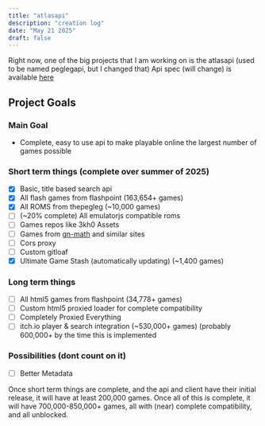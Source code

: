 ```yaml
---
title: "atlasapi"
description: "creation log"
date: "May 21 2025"
draft: false
---
```

Right now, one of the big projects that I am working on is the atlasapi (used to be named peglegapi, but I changed that)
Api spec (will change) is available [here](https://pegleg.stoplight.io/docs/peglegapi)
## Project Goals
### Main Goal
- Complete, easy to use api to make playable online the largest number of games possible
### Short term things (complete over summer of 2025)
- [x] Basic, title based search api
- [x] All flash games from flashpoint (163,654+ games)
- [x] All ROMS from thepegleg (~10,000 games)
- [ ] (~20% complete) All emulatorjs compatible roms
- [ ] Games repos like 3kh0 Assets
- [ ] Games from [gn-math](https://gn-math.github.io) and similar sites
- [ ] Cors proxy
- [ ] Custom gitloaf
- [x] Ultimate Game Stash (automatically updating) (~1,400 games)
### Long term things
- [ ] All html5 games from flashpoint (34,778+ games)
- [ ] Custom html5 proxied loader for complete compatibility
- [ ] Completely Proxied Everything  
- [ ] itch.io player & search integration (~530,000+ games) (probably 600,000+ by the time this is implemented
### Possibilities (dont count on it)
- [ ] Better Metadata

Once short term things are complete, and the api and client have their initial release, it will have at least 200,000 games.
Once all of this is complete, it will have 700,000-850,000+ games, all with (near) complete compatibility, and all unblocked.
